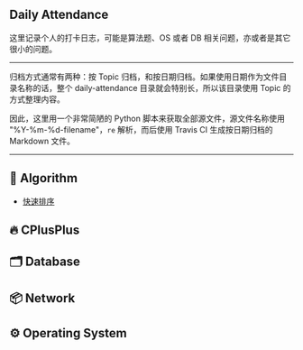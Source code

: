 
## Daily Attendance

这里记录个人的打卡日志，可能是算法题、OS 或者 DB 相关问题，亦或者是其它很小的问题。

---

归档方式通常有两种：按 Topic 归档，和按日期归档。如果使用日期作为文件目录名称的话，整个 daily-attendance 目录就会特别长，所以该目录使用 Topic 的方式整理内容。

因此，这里用一个非常简陋的 Python 脚本来获取全部源文件，源文件名称使用 "%Y-%m-%d-filename"，`re` 解析，而后使用 Travis CI 生成按日期归档的 Markdown 文件。

---


## :telescope:	Algorithm

- [快速排序](https://github.com/SmartKeyerror/Snorlax/blob/master/daily-attendance/algorithm/2021-04-17-quick-sort.cpp)


## :fire: CPlusPlus


## :card_index_dividers: Database


## :package: Network


## :gear: Operating System
